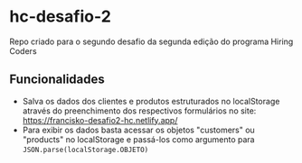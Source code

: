 # hc-desafio-2

Repo criado para o segundo desafio da segunda edição do programa Hiring Coders

## Funcionalidades

- Salva os dados dos clientes e produtos estruturados no localStorage através do preenchimento dos respectivos formulários no site: https://francisko-desafio2-hc.netlify.app/
- Para exibir os dados basta acessar os objetos "customers" ou "products" no localStorage e passá-los como argumento para `JSON.parse(localStorage.OBJETO)`
